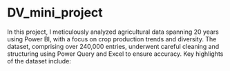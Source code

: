 # DV_mini_project
In this project, I meticulously analyzed agricultural data spanning 20 years using Power BI, with a focus on crop production trends and diversity. The dataset, comprising over 240,000 entries, underwent careful cleaning and structuring using Power Query and Excel to ensure accuracy. Key highlights of the dataset include:
